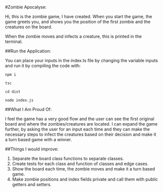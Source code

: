 #Zombie Apocalyse:

Hi, this is the zombie game, I have created. When you start the game, the game greets you, and shows you the position of the first zombie and the creatures on the board.

When the zombie moves and infects a creature, this is printed in the terminal.

##Run the Application:

You can place your inputs in the index.ts file by changing the variable inputs and run it by compiling the code with:

```
npm i

tsc

cd dist

node index.js

```

##What I Am Proud Of:

I feel the game has a very good flow and the user can see the first original board and where the zombies/creatures are located.
I can expand the game further, by asking the user for an input each time and they can make the necessary steps to infect the creatures based on their decision and make it a turn based game with a winner.

##Things I would improve:

1. Separate the board class functions to separate classes.
2. Create tests for each class and function of classes and edge cases.
3. Show the board each time, the zombie moves and make it a turn based game.
4. Make zombie positions and index fields private and call them with public getters and setters.
